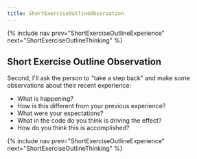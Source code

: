 ```yaml
---
title: ShortExerciseOutlineObservation
---
```

{% include nav prev="ShortExerciseOutlineExperience" next="ShortExerciseOutlineThinking" %}

## Short Exercise Outline Observation
Second, I'll ask the person to "take a step back" and make some observations about their recent experience:
* What is happening?
* How is this different from your previous experience?
* What were your expectations?
* What in the code do you think is driving the effect?
* How do you think this is accomplished?

{% include nav prev="ShortExerciseOutlineExperience" next="ShortExerciseOutlineThinking" %}
